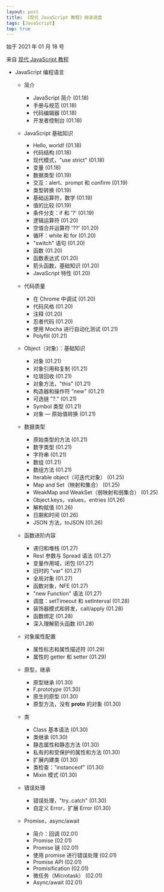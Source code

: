 ```yaml
---
layout: post
title: 《现代 JavaScript 教程》阅读进度
tags: [JavaScript]
top: true
---
```


始于 2021 年 01 月 18 号

来自 [现代 JavaScript 教程](https://zh.javascript.info/)

- JavaScript 编程语言

  - 简介

    - JavaScript 简介 (01.18)
    - 手册与规范 (01.18)
    - 代码编辑器 (01.18)
    - 开发者控制台 (01.18)

  - JavaScript 基础知识

    - Hello, world! (01.18)
    - 代码结构 (01.18)
    - 现代模式，"use strict" (01.18)
    - 变量 (01.18)
    - 数据类型 (01.19)
    - 交互：alert、prompt 和 confirm (01.19)
    - 类型转换 (01.19)
    - 基础运算符，数学 (01.19)
    - 值的比较 (01.19)
    - 条件分支：if 和 '?' (01.19)
    - 逻辑运算符 (01.20)
    - 空值合并运算符 '??' (01.20)
    - 循环：while 和 for (01.20)
    - "switch" 语句 (01.20)
    - 函数 (01.20)
    - 函数表达式 (01.20)
    - 箭头函数，基础知识 (01.20)
    - JavaScript 特性 (01.20)

  - 代码质量

    - 在 Chrome 中调试 (01.20)
    - 代码风格 (01.20)
    - 注释 (01.20)
    - 忍者代码 (01.20)
    - 使用 Mocha 进行自动化测试 (01.21)
    - Polyfill (01.21)

  - Object（对象）：基础知识

    - 对象 (01.21)
    - 对象引用和复制 (01.21)
    - 垃圾回收 (01.21)
    - 对象方法，"this" (01.21)
    - 构造器和操作符 "new" (01.21)
    - 可选链 "?." (01.21)
    - Symbol 类型 (01.21)
    - 对象 — 原始值转换 (01.21)

  - 数据类型

    - 原始类型的方法 (01.21)
    - 数字类型 (01.21)
    - 字符串 (01.21)
    - 数组 (01.21)
    - 数组方法 (01.21)
    - Iterable object（可迭代对象） (01.25)
    - Map and Set（映射和集合） (01.25)
    - WeakMap and WeakSet（弱映射和弱集合） (01.25)
    - Object.keys，values，entries (01.26)
    - 解构赋值 (01.26)
    - 日期和时间 (01.26)
    - JSON 方法，toJSON (01.26)
    
  - 函数进阶内容
   
    - 递归和堆栈 (01.27)
    - Rest 参数与 Spread 语法 (01.27)
    - 变量作用域，闭包 (01.27)
    - 旧时的 "var" (01.27)
    - 全局对象 (01.27)
    - 函数对象，NFE (01.27)
    - "new Function" 语法 (01.27)
    - 调度：setTimeout 和 setInterval (01.28)
    - 装饰器模式和转发，call/apply (01.28)
    - 函数绑定 (01.28)
    - 深入理解箭头函数 (01.28)

  - 对象属性配置
    
    - 属性标志和属性描述符 (01.29)
    - 属性的 getter 和 setter (01.29)
  
  - 原型，继承
  
    - 原型继承 (01.30)
    - F.prototype (01.30)
    - 原生的原型 (01.30)
    - 原型方法，没有 __proto__ 的对象 (01.30)
    
  - 类
  
    - Class 基本语法 (01.30)
    - 类继承 (01.30)
    - 静态属性和静态方法 (01.30)
    - 私有的和受保护的属性和方法 (01.30)
    - 扩展内建类 (01.30)
    - 类检查："instanceof" (01.30)
    - Mixin 模式 (01.30)
    
  - 错误处理
    
    - 错误处理，"try..catch" (01.30)
    - 自定义 Error，扩展 Error (01.30)
    
  - Promise，async/await
  
    - 简介：回调 (02.01)
    - Promise (02.01)
    - Promise 链 (02.01)
    - 使用 promise 进行错误处理 (02.01)
    - Promise API (02.01)
    - Promisification (02.01)
    - 微任务（Microtask） (02.01)
    - Async/await (02.01)
